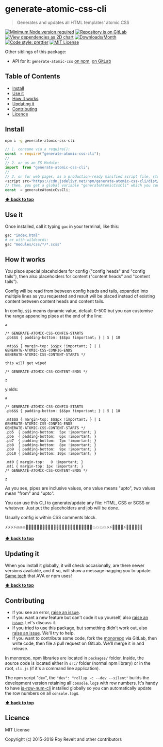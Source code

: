 # generate-atomic-css-cli

> Generates and updates all HTML templates' atomic CSS

[![Minimum Node version required][node-img]][node-url]
[![Repository is on GitLab][gitlab-img]][gitlab-url]
[![View dependencies as 2D chart][deps2d-img]][deps2d-url]
[![Downloads/Month][downloads-img]][downloads-url]
[![Code style: prettier][prettier-img]][prettier-url]
[![MIT License][license-img]][license-url]

Other siblings of this package:

- API for it: `generate-atomic-css` [on npm](https://www.npmjs.com/package/generate-atomic-css), [on GitLab](https://gitlab.com/codsen/codsen/tree/master/packages/generate-atomic-css)

## Table of Contents

- [Install](#install)
- [Use it](#use-it)
- [How it works](#how-it-works)
- [Updating it](#updating-it)
- [Contributing](#contributing)
- [Licence](#licence)

## Install

```bash
npm i -g generate-atomic-css-cli
```

```js
// 1. consume via a require():
const  = require("generate-atomic-css-cli");
//
// 2. or as an ES Module:
import  from "generate-atomic-css-cli";
//
// 3. or for web pages, as a production-ready minified script file, straight from CDN:
<script src="https://cdn.jsdelivr.net/npm/generate-atomic-css-cli/dist/generate-atomic-css-cli.umd.js"></script>
// then, you get a global variable "generateAtomicCssCli" which you consume like this:
const  = generateAtomicCssCli;
```

**[⬆ back to top](#)**

## Use it

Once installed, call it typing `gac` in your terminal, like this:

```bash
gac "index.html"
# or with wildcards:
gac "modules/css/*/*.scss"
```

## How it works

You place special placeholders for config ("config heads" and "config tails"), then also placeholders for content ("content heads" and "content tails").

Config will be read from between config heads and tails, expanded into multiple lines as you requested and result will be placed instead of existing content between content heads and content tails.

In config, `$$$` means dynamic value, default 0-500 but you can customise the range appending pipes at the end of the line:

```
a

/* GENERATE-ATOMIC-CSS-CONFIG-STARTS
.pb$$$ { padding-bottom: $$$px !important; } | 5 | 10

.mt$$$ { margin-top: $$$px !important; } | 1
GENERATE-ATOMIC-CSS-CONFIG-ENDS
GENERATE-ATOMIC-CSS-CONTENT-STARTS */

this will get wiped

/* GENERATE-ATOMIC-CSS-CONTENT-ENDS */

z
```

yields:

```
a

/* GENERATE-ATOMIC-CSS-CONFIG-STARTS
.pb$$$ { padding-bottom: $$$px !important; } | 5 | 10

.mt$$$ { margin-top: $$$px !important; } | 1
GENERATE-ATOMIC-CSS-CONFIG-ENDS
GENERATE-ATOMIC-CSS-CONTENT-STARTS */
.pb5  { padding-bottom:  5px !important; }
.pb6  { padding-bottom:  6px !important; }
.pb7  { padding-bottom:  7px !important; }
.pb8  { padding-bottom:  8px !important; }
.pb9  { padding-bottom:  9px !important; }
.pb10 { padding-bottom: 10px !important; }

.mt0 { margin-top:   0 !important; }
.mt1 { margin-top: 1px !important; }
/* GENERATE-ATOMIC-CSS-CONTENT-ENDS */

z
```

As you see, pipes are inclusive values, one value means "upto", two values mean "from" and "upto".

You can use this CLI to generate/update any file: HTML, CSS or SCSS or whatever. Just put the placeholders and job will be done.

Usually config is within CSS comments block.

⚡️⚡️⚡️⚡️🔥🔥🔥🍻🍻🍻🍻🤩🤩💪🏼💪🏼💪🏼💪🏼💪🏼👊🏼👊🏼👊🏼👊🏼💥💥💥💥⚡️⚡️🌟🌟🌟🌟⚡️🍺🍺💪🏼💪🏼

**[⬆ back to top](#)**

## Updating it

When you install it globally, it will check occasionally, are there newer versions available, and if so, will show a message nagging you to update. [Same tech](https://www.npmjs.com/package/update-notifier) that AVA or npm uses!

**[⬆ back to top](#)**

## Contributing

- If you see an error, [raise an issue](<https://gitlab.com/codsen/codsen/issues/new?issue[title]=generate-atomic-css-cli%20package%20-%20put%20title%20here&issue[description]=**Which%20package%20is%20this%20issue%20for**%3A%20%0Agenerate-atomic-css-cli%0A%0A**Describe%20the%20issue%20(if%20necessary)**%3A%20%0A%0A%0A%2Fassign%20%40revelt>).
- If you want a new feature but can't code it up yourself, also [raise an issue](<https://gitlab.com/codsen/codsen/issues/new?issue[title]=generate-atomic-css-cli%20package%20-%20put%20title%20here&issue[description]=**Which%20package%20is%20this%20issue%20for**%3A%20%0Agenerate-atomic-css-cli%0A%0A**Describe%20the%20issue%20(if%20necessary)**%3A%20%0A%0A%0A%2Fassign%20%40revelt>). Let's discuss it.
- If you tried to use this package, but something didn't work out, also [raise an issue](<https://gitlab.com/codsen/codsen/issues/new?issue[title]=generate-atomic-css-cli%20package%20-%20put%20title%20here&issue[description]=**Which%20package%20is%20this%20issue%20for**%3A%20%0Agenerate-atomic-css-cli%0A%0A**Describe%20the%20issue%20(if%20necessary)**%3A%20%0A%0A%0A%2Fassign%20%40revelt>). We'll try to help.
- If you want to contribute some code, fork the [monorepo](https://gitlab.com/codsen/codsen/) via GitLab, then write code, then file a pull request on GitLab. We'll merge it in and release.

In monorepo, npm libraries are located in `packages/` folder. Inside, the source code is located either in `src/` folder (normal npm library) or in the root, `cli.js` (if it's a command line application).

The npm script "`dev`", the `"dev": "rollup -c --dev --silent"` builds the development version retaining all `console.log`s with row numbers. It's handy to have [js-row-num-cli](https://www.npmjs.com/package/js-row-num-cli) installed globally so you can automatically update the row numbers on all `console.log`s.

**[⬆ back to top](#)**

## Licence

MIT License

Copyright (c) 2015-2019 Roy Revelt and other contributors

[node-img]: https://img.shields.io/node/v/generate-atomic-css-cli.svg?style=flat-square&label=works%20on%20node
[node-url]: https://www.npmjs.com/package/generate-atomic-css-cli
[gitlab-img]: https://img.shields.io/badge/repo-on%20GitLab-brightgreen.svg?style=flat-square
[gitlab-url]: https://gitlab.com/codsen/codsen/tree/master/packages/generate-atomic-css-cli
[deps2d-img]: https://img.shields.io/badge/deps%20in%202D-see_here-08f0fd.svg?style=flat-square
[deps2d-url]: http://npm.anvaka.com/#/view/2d/generate-atomic-css-cli
[downloads-img]: https://img.shields.io/npm/dm/generate-atomic-css-cli.svg?style=flat-square
[downloads-url]: https://npmcharts.com/compare/generate-atomic-css-cli
[prettier-img]: https://img.shields.io/badge/code_style-prettier-ff69b4.svg?style=flat-square
[prettier-url]: https://prettier.io
[license-img]: https://img.shields.io/badge/licence-MIT-51c838.svg?style=flat-square
[license-url]: https://gitlab.com/codsen/codsen/blob/master/LICENSE
